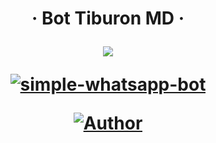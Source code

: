 <h1 align="center">‧  Bot Tiburon MD ‧
</p>
<p>
        <img src= "https://files.yande.re/sample/b8ccadce33bca14da35200ac4cba7a0d/yande.re%20693163%20sample%20gawr_gura%20hololive%20hololive_english%20luzzi_%28milllim%29%20see_through%20tail.jpg">
    </p>
    <p align="center">
        <a href="#"><img title="simple-whatsapp-bot" src="https://img.shields.io/badge/-SIMPLE--WHATSAPP--BOT-green?colorA=%23ff0000&colorB=%23017e40&style=for-the-badge"></a>
    </p>
    <p>
        <a href="https://github.com/Lorddaniii/nezuko-bot"><img title="Author"    src="https://img.shields.io/badge/Author-Daniii-purple.svg?style=for-the-badge&logo=github"></a>
    </p>
    <p>
